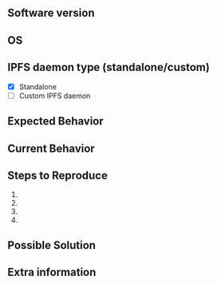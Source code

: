 <!--- Provide a general summary of the issue in the Title above -->

## Software version
<!--- Galacteek version -->

## OS
<!--- System/OS version -->

## IPFS daemon type (standalone/custom)
<!--- Are you using a custom IPFS daemon or running in standalone mode ? -->
- [x] Standalone
- [ ] Custom IPFS daemon

## Expected Behavior
<!--- Tell us what should happen -->

## Current Behavior
<!--- Tell us what happens instead of the expected behavior -->

## Steps to Reproduce
<!--- Set of steps to reproduce this bug. -->
1.
2.
3.
4.

## Possible Solution
<!--- Not obligatory, but suggest a fix/reason for the bug. -->

## Extra information
<!--- If necessary, give extra information about this bug -->
